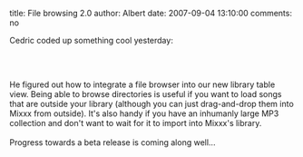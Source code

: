 title: File browsing 2.0
author: Albert
date: 2007-09-04 13:10:00
comments: no

Cedric coded up something cool yesterday:<br />
<br />
<br />
<a onblur="try {parent.deselectBloggerImageGracefully();} catch(e) {}" href="{% static '/static/images/news/Mixxx1.6.0beta1-filebrowser.png' %}"><img style="margin: 0px auto 10px; display: block; text-align: center; cursor: pointer;" src="{% static '/static/images/news/Mixxx1.6.0beta1-filebrowser.png' %}" alt="" id="BLOGGER_PHOTO_ID_5106336181980463922" border="0" />
</a>
<br />
He figured out how to integrate a file browser into our new library table view. Being able to browse directories is useful if you want to load songs that are outside your library (although you can just drag-and-drop them into Mixxx from outside). It's also handy if you have an inhumanly large MP3 collection and don't want to wait for it to import into Mixxx's library.<br />
<br />
Progress towards a beta release is coming along well...
